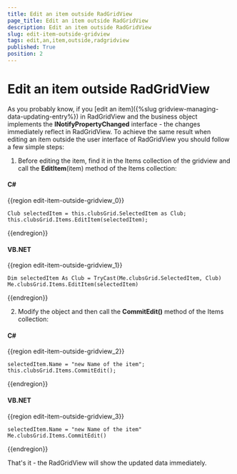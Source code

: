 ```yaml
---
title: Edit an item outside RadGridView
page_title: Edit an item outside RadGridView
description: Edit an item outside RadGridView
slug: edit-item-outside-gridview
tags: edit,an,item,outside,radgridview
published: True
position: 2
---
```


# Edit an item outside RadGridView

As you probably know, if you [edit an item]({%slug gridview-managing-data-updating-entry%}) in RadGridView and the business object implements the __INotifyPropertyChanged__ interface - the changes immediately reflect in RadGridView. To achieve the same result when editing an item outside the user interface of RadGridView you should follow a few simple steps:

1. Before editing the item, find it in the Items collection of the gridview and call the __EditItem__(item) method of the Items collection:

#### __C#__

{{region edit-item-outside-gridview_0}}

	Club selectedItem = this.clubsGrid.SelectedItem as Club;
	this.clubsGrid.Items.EditItem(selectedItem);
{{endregion}}

#### __VB.NET__

{{region edit-item-outside-gridview_1}}

	Dim selectedItem As Club = TryCast(Me.clubsGrid.SelectedItem, Club)
	Me.clubsGrid.Items.EditItem(selectedItem)
{{endregion}}

2. Modify the object and then call the __CommitEdit()__ method of the Items collection:

#### __C#__

{{region edit-item-outside-gridview_2}}

	selectedItem.Name = "new Name of the item";
	this.clubsGrid.Items.CommitEdit();
{{endregion}}

#### __VB.NET__

{{region edit-item-outside-gridview_3}}

	selectedItem.Name = "new Name of the item"
	Me.clubsGrid.Items.CommitEdit()
{{endregion}}

That's it - the RadGridView will show the updated data immediately. 


